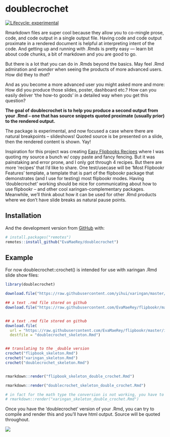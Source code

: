 
<!-- README.md is generated from README.Rmd. Please edit that file -->

# doublecrochet

<!-- badges: start -->

[![Lifecycle:
experimental](https://img.shields.io/badge/lifecycle-experimental-orange.svg)](https://www.tidyverse.org/lifecycle/#experimental)
<!-- badges: end -->

Rmarkdown files are super cool because they allow you to co-mingle
prose, code, and code output in a single output file. Having code and
code output proximate in a rendered document is helpful at interpreting
intent of the code. And getting up and running with .Rmds is pretty easy
— learn bit about code chunks, a bit of markdown and you are good to go.

But there is a lot that you can do in .Rmds beyond the basics. May feel
.Rmd admiration and *wonder* when seeing the products of more advanced
users. How did they to *that*?

And as you become a more advanced user you might asked more and more:
How did you produce those slides, poster, dashboard etc.? How can you
easily deliver ‘the how-to goods’ in a detailed way when you get this
question?

**The goal of doublecrochet is to help you produce a second output from
your .Rmd – one that has source snippets quoted proximate (usually
prior) to the rendered output.**

The package is experimental, and now focused a case where there are
natural breakpoints – slideshows! Quoted source is be presented on a
slide, then the rendered content is shown. Yay!

Inspiration for this project was creating [Easy Flipbooks
Recipes](https://evamaerey.github.io/flipbooks/flipbook_recipes#1) where
I was quoting my source a bunch w/ copy paste and fancy fencing. But it
was painstaking and error prone, and I only got through 4 recipes. But
there are more ‘recipes’ that I’d like to share. One test/usecase will
be ‘Most Flipbookr Features’ template, a template that is part of the
flipbookr package that demonstrates (and I use for testing) most
flipbookr modes. Having ‘doublecrochet’ working should be nice for
communicating about how to use flipbookr – and other cool
xaringan-complementary packages. Meanwhile, we’ll think about how it can
be used for other .Rmd products where we don’t have slide breaks as
natural pause points.

## Installation

<!-- You can install the released version of doublecrochet from [CRAN](https://CRAN.R-project.org) with: -->
<!-- ``` r -->
<!-- install.packages("doublecrochet") -->
<!-- ``` -->

And the development version from [GitHub](https://github.com/) with:

``` r
# install.packages("remotes")
remotes::install_github("EvaMaeRey/doublecrochet")
```

## Example

For now doublecrochet::crochet() is intended for use with xaringan .Rmd
slide show files:

``` r
library(doublecrochet)

download.file("https://raw.githubusercontent.com/yihui/xaringan/master/inst/rmarkdown/templates/xaringan/skeleton/skeleton.Rmd", "xaringan_skeleton.Rmd")

## a text .rmd file stored on github
download.file("https://raw.githubusercontent.com/EvaMaeRey/flipbookr/master/inst/rmarkdown/templates/most-features/skeleton/skeleton.Rmd", "flipbook_skeleton.Rmd")


## a text .rmd file stored on github
download.file(
  url = "https://raw.githubusercontent.com/EvaMaeRey/flipbookr/master/inst/rmarkdown/templates/double-crochet/skeleton/skeleton.Rmd", 
  destfile = "doublecrochet_skeleton.Rmd")


## translating to the _double version
crochet("flipbook_skeleton.Rmd")
crochet("xaringan_skeleton.Rmd")
crochet("doublecrochet_skeleton.Rmd")


rmarkdown::render("flipbook_skeleton_double_crochet.Rmd")

rmarkdown::render("doublecrochet_skeleton_double_crochet.Rmd")

# in fact for the math type the conversion is not working, you have to go back in and escape
# rmarkdown::render("xaringan_skeleton_double_crochet.Rmd")
```

Once you have the ‘doublecrochet’ version of your .Rmd, you can try to
compile and render this and you’ll have html output. Source will be
quoted throughout.

![](https://images.unsplash.com/photo-1577635515158-dcce4789c8fb?ixlib=rb-1.2.1&ixid=MXwxMjA3fDB8MHxwaG90by1wYWdlfHx8fGVufDB8fHw%3D&auto=format&fit=crop&w=751&q=80)
